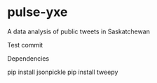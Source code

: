# pulse-yxe
A data analysis of public tweets in Saskatchewan

Test commit

Dependencies

pip install jsonpickle
pip install tweepy

